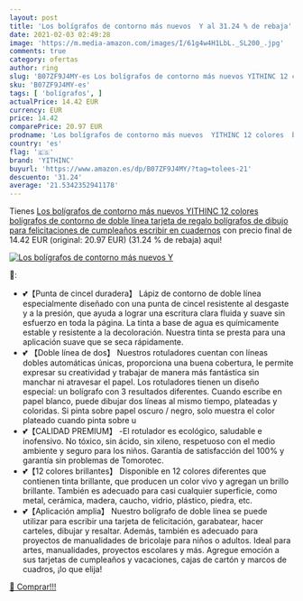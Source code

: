 ```yaml
---
layout: post
title: 'Los bolígrafos de contorno más nuevos  Y al 31.24 % de rebaja'
date: 2021-02-03 02:49:28
image: 'https://m.media-amazon.com/images/I/61g4w4H1LbL._SL200_.jpg'
comments: true
category: ofertas
author: ring
slug: 'B07ZF9J4MY-es Los bolígrafos de contorno más nuevos YITHINC 12 colores...'
sku: 'B07ZF9J4MY-es'
tags: [ 'bolígrafos', ]
actualPrice: 14.42 EUR
currency: EUR
price: 14.42
comparePrice: 20.97 EUR
prodname: 'Los bolígrafos de contorno más nuevos  YITHINC 12 colores  bolígrafos de contorno de doble línea  tarjeta de regalo  bolígrafos de dibujo para felicitaciones de cumpleaños  escribir en cuadernos'
country: 'es'
flag: '🇪🇸'
brand: 'YITHINC'
buyurl: 'https://www.amazon.es/dp/B07ZF9J4MY/?tag=tolees-21'
descuento: '31.24'
average: '21.5342352941178'
---
```


Tienes [Los bolígrafos de contorno más nuevos  YITHINC 12 colores  bolígrafos de contorno de doble línea  tarjeta de regalo  bolígrafos de dibujo para felicitaciones de cumpleaños  escribir en cuadernos](https://www.amazon.es/dp/B07ZF9J4MY/?tag=tolees-21) con precio final de  14.42 EUR (original: 20.97 EUR) (31.24 %  de rebaja) aqui!

[![Los bolígrafos de contorno más nuevos  Y](https://m.media-amazon.com/images/I/61g4w4H1LbL._SL200_.jpg)](https://www.amazon.es/dp/B07ZF9J4MY/?tag=tolees-21)

🔎:

- 💕【Punta de cincel duradera】 Lápiz de contorno de doble línea especialmente diseñado con una punta de cincel resistente al desgaste y a la presión, que ayuda a lograr una escritura clara fluida y suave sin esfuerzo en toda la página. La tinta a base de agua es químicamente estable y resistente a la decoloración. Nuestra tinta se presta para una aplicación suave que se seca rápidamente.
- 💕 【Doble línea de dos】 Nuestros rotuladores cuentan con líneas dobles automáticas únicas, proporciona una buena cobertura, le permite expresar su creatividad y trabajar de manera más fantástica sin manchar ni atravesar el papel. Los rotuladores tienen un diseño especial: un bolígrafo con 3 resultados diferentes. Cuando escribe en papel blanco, puede dibujar dos líneas al mismo tiempo, plateadas y coloridas. Si pinta sobre papel oscuro / negro, solo muestra el color plateado cuando pinta sobre u
- 💕【CALIDAD PREMIUM】 -El rotulador es ecológico, saludable e inofensivo. No tóxico, sin ácido, sin xileno, respetuoso con el medio ambiente y seguro para los niños. Garantía de satisfacción del 100% y garantía sin problemas de Tomorotec.
- 💕【12 colores brillantes】 Disponible en 12 colores diferentes que contienen tinta brillante, que producen un color vivo y agregan un brillo brillante. También es adecuado para casi cualquier superficie, como metal, cerámica, madera, caucho, vidrio, plástico, piedra, etc.
- 💕【Aplicación amplia】 Nuestro bolígrafo de doble línea se puede utilizar para escribir una tarjeta de felicitación, garabatear, hacer carteles, dibujar y resaltar. Además, también es adecuado para proyectos de manualidades de bricolaje para niños o adultos. Ideal para artes, manualidades, proyectos escolares y más. Agregue emoción a sus tarjetas de cumpleaños y vacaciones, cajas de cartón y marcos de cuadros, ¡lo que elija!

[🛒 Comprar!!!](https://www.amazon.es/dp/B07ZF9J4MY/?tag=tolees-21)
